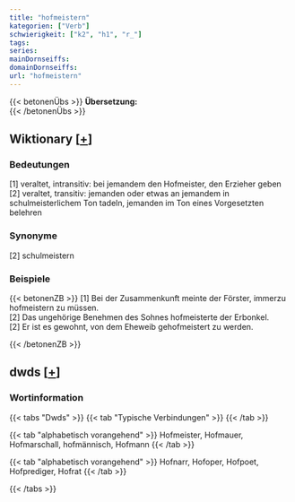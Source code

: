 ```yaml
---
title: "hofmeistern"
kategorien: ["Verb"]
schwierigkeit: ["k2", "h1", "r_"]
tags:
series:
mainDornseiffs:
domainDornseiffs:
url: "hofmeistern"
---
```


{{< betonenÜbs >}}
**Übersetzung:**  
{{< /betonenÜbs >}}

## Wiktionary [[+](https://de.wiktionary.org/wiki/hofmeistern)]

### Bedeutungen
[1] veraltet, intransitiv: bei jemandem den Hofmeister, den Erzieher geben  
[2] veraltet, transitiv: jemanden oder etwas an jemandem in schulmeisterlichem Ton tadeln, jemanden im Ton eines Vorgesetzten belehren  

### Synonyme
[2] schulmeistern  

### Beispiele
{{< betonenZB >}}
[1] Bei der Zusammenkunft meinte der Förster, immerzu hofmeistern zu müssen.  
[2] Das ungehörige Benehmen des Sohnes hofmeisterte der Erbonkel.  
[2] Er ist es gewohnt, von dem Eheweib gehofmeistert zu werden.  

{{< /betonenZB >}}


## dwds [[+](https://www.dwds.de/wb/hofmeistern)]

### Wortinformation
{{< tabs "Dwds" >}}
{{< tab "Typische Verbindungen" >}}
{{< /tab >}}

{{< tab "alphabetisch vorangehend" >}}
Hofmeister, Hofmauer, Hofmarschall, hofmännisch, Hofmann
{{< /tab >}}

{{< tab "alphabetisch vorangehend" >}}
Hofnarr, Hofoper, Hofpoet, Hofprediger, Hofrat
{{< /tab >}}

{{< /tabs >}}

